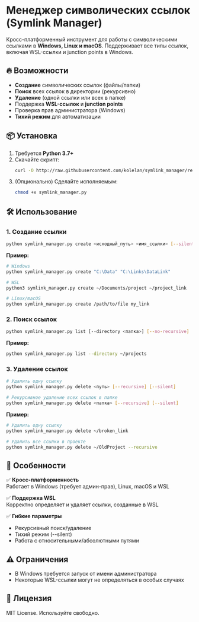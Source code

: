 # **Менеджер символических ссылок (Symlink Manager)**

Кросс-платформенный инструмент для работы с символическими ссылками в **Windows, Linux и macOS**. Поддерживает все типы ссылок, включая WSL-ссылки и junction points в Windows.

## 🔥 **Возможности**

- **Создание** символических ссылок (файлы/папки)
- **Поиск** всех ссылок в директории (рекурсивно)
- **Удаление** (одной ссылки или всех в папке)
- Поддержка **WSL-ссылок** и **junction points**
- Проверка прав администратора (Windows)
- **Тихий режим** для автоматизации

## 📦 **Установка**

1. Требуется **Python 3.7+**
2. Скачайте скрипт:
   ```bash
   curl -O http://raw.githubusercontent.com/kolelan/symlink_manager/refs/heads/main/symlink_manager.py
   ```
3. (Опционально) Сделайте исполняемым:
   ```bash
   chmod +x symlink_manager.py
   ```

## 🛠 **Использование**

### **1. Создание ссылки**
```bash
python symlink_manager.py create <исходный_путь> <имя_ссылки> [--silent]
```
**Пример:**
```bash
# Windows
python symlink_manager.py create "C:\Data" "C:\Links\DataLink"

# WSL
python3 symlink_manager.py create ~/Documents/project ~/project_link

# Linux/macOS
python symlink_manager.py create /path/to/file my_link
```

### **2. Поиск ссылок**
```bash
python symlink_manager.py list [--directory <папка>] [--no-recursive]
```
**Пример:**
```bash
python symlink_manager.py list --directory ~/projects
```

### **3. Удаление ссылок**
```bash
# Удалить одну ссылку
python symlink_manager.py delete <путь> [--recursive] [--silent]

# Рекурсивное удаление всех ссылок в папке
python symlink_manager.py delete <папка> [--recursive] [--silent]
```
**Пример:**
```bash
# Удалить одну ссылку
python symlink_manager.py delete ~/broken_link

# Удалить все ссылки в проекте
python symlink_manager.py delete ~/OldProject --recursive
```

## 🔧 Особенности

✅ **Кросс-платформенность**  
Работает в Windows (требует админ-прав), Linux, macOS и WSL

✅ **Поддержка WSL**  
Корректно определяет и удаляет ссылки, созданные в WSL

✅ **Гибкие параметры**  
- Рекурсивный поиск/удаление  
- Тихий режим (--silent)  
- Работа с относительными/абсолютными путями

## ⚠️ Ограничения

- В Windows требуется запуск от имени администратора
- Некоторые WSL-ссылки могут не определяться в особых случаях

## 📜 Лицензия

MIT License. Используйте свободно.